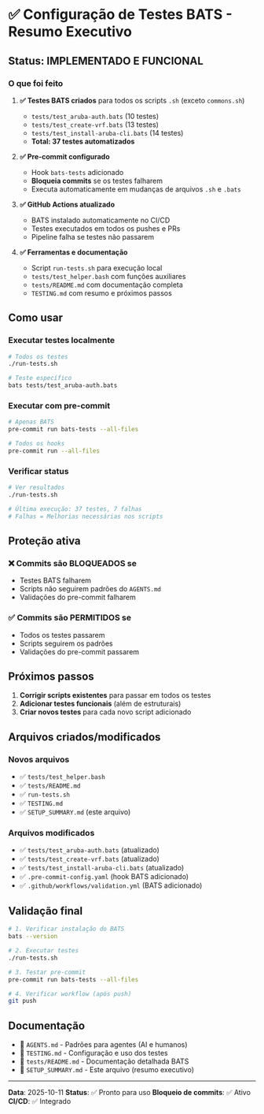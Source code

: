 # ✅ Configuração de Testes BATS - Resumo Executivo

## Status: IMPLEMENTADO E FUNCIONAL

### O que foi feito

1. **✅ Testes BATS criados** para todos os scripts `.sh` (exceto `commons.sh`)
   - `tests/test_aruba-auth.bats` (10 testes)
   - `tests/test_create-vrf.bats` (13 testes)
   - `tests/test_install-aruba-cli.bats` (14 testes)
   - **Total: 37 testes automatizados**

2. **✅ Pre-commit configurado**
   - Hook `bats-tests` adicionado
   - **Bloqueia commits** se os testes falharem
   - Executa automaticamente em mudanças de arquivos `.sh` e `.bats`

3. **✅ GitHub Actions atualizado**
   - BATS instalado automaticamente no CI/CD
   - Testes executados em todos os pushes e PRs
   - Pipeline falha se testes não passarem

4. **✅ Ferramentas e documentação**
   - Script `run-tests.sh` para execução local
   - `tests/test_helper.bash` com funções auxiliares
   - `tests/README.md` com documentação completa
   - `TESTING.md` com resumo e próximos passos

## Como usar

### Executar testes localmente

```bash
# Todos os testes
./run-tests.sh

# Teste específico
bats tests/test_aruba-auth.bats
```

### Executar com pre-commit

```bash
# Apenas BATS
pre-commit run bats-tests --all-files

# Todos os hooks
pre-commit run --all-files
```

### Verificar status

```bash
# Ver resultados
./run-tests.sh

# Última execução: 37 testes, 7 falhas
# Falhas = Melhorias necessárias nos scripts
```

## Proteção ativa

### ❌ Commits são BLOQUEADOS se

- Testes BATS falharem
- Scripts não seguirem padrões do `AGENTS.md`
- Validações do pre-commit falharem

### ✅ Commits são PERMITIDOS se

- Todos os testes passarem
- Scripts seguirem os padrões
- Validações do pre-commit passarem

## Próximos passos

1. **Corrigir scripts existentes** para passar em todos os testes
2. **Adicionar testes funcionais** (além de estruturais)
3. **Criar novos testes** para cada novo script adicionado

## Arquivos criados/modificados

### Novos arquivos

- ✅ `tests/test_helper.bash`
- ✅ `tests/README.md`
- ✅ `run-tests.sh`
- ✅ `TESTING.md`
- ✅ `SETUP_SUMMARY.md` (este arquivo)

### Arquivos modificados

- ✅ `tests/test_aruba-auth.bats` (atualizado)
- ✅ `tests/test_create-vrf.bats` (atualizado)
- ✅ `tests/test_install-aruba-cli.bats` (atualizado)
- ✅ `.pre-commit-config.yaml` (hook BATS adicionado)
- ✅ `.github/workflows/validation.yml` (BATS adicionado)

## Validação final

```bash
# 1. Verificar instalação do BATS
bats --version

# 2. Executar testes
./run-tests.sh

# 3. Testar pre-commit
pre-commit run bats-tests --all-files

# 4. Verificar workflow (após push)
git push
```

## Documentação

- 📖 `AGENTS.md` - Padrões para agentes (AI e humanos)
- 📖 `TESTING.md` - Configuração e uso dos testes
- 📖 `tests/README.md` - Documentação detalhada BATS
- 📖 `SETUP_SUMMARY.md` - Este arquivo (resumo executivo)

---

**Data**: 2025-10-11
**Status**: ✅ Pronto para uso
**Bloqueio de commits**: ✅ Ativo
**CI/CD**: ✅ Integrado

